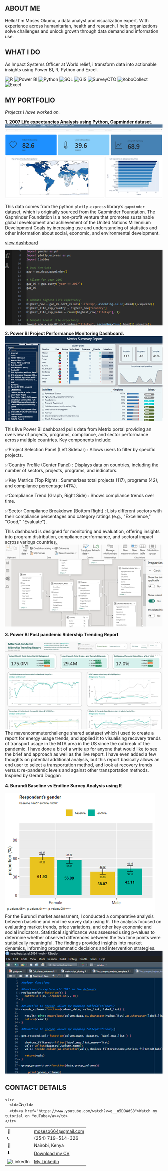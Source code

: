 <!--Section 1: Introduce your self-->
## ABOUT ME

Hello! I'm Moses Okumu, a data analyst and visualization expert. With experience across humanitarian, health and research. I help organizations solve challenges and unlock growth through data demand and information use.


<!--Mention your top/relevant skills here - core and soft skills-->
## WHAT I DO

As Impact Systems Officer at World relief, i transform data into actionable insights using Power BI, R, Python and Excel.

  ![R](https://img.shields.io/badge/R-276DC3?style=flat-square&logo=r&logoColor=white)
  ![Power BI](https://img.shields.io/badge/Power%20BI-F2C811?style=flat-square&logo=powerbi&logoColor=black)
  ![Python](https://img.shields.io/badge/Python-3776AB?style=flat-square&logo=python&logoColor=white)
  ![SQL](https://img.shields.io/badge/SQL-CC2927?style=flat-square&logo=microsoft-sql-server&logoColor=white)
  ![GIS](https://img.shields.io/badge/GIS-006747?style=flat-square&logo=esri&logoColor=white)
  ![SurveyCTO](https://img.shields.io/badge/SurveyCTO-005BBB?style=flat-square)
  ![KoboCollect](https://img.shields.io/badge/KoboCollect-005BBB?style=flat-square&logo=kobotoolbox&logoColor=white)
  ![Excel](https://img.shields.io/badge/Excel-217346?style=flat-square&logo=microsoft-excel&logoColor=white)


<!--Section 2: List 3-4 key projects-->
## MY PORTFOLIO

*Projects I have worked on.*

**1. 2007 Life expectancies Analysis using Python, Gapminder dataset.**
![image](gapminder.png)

This data comes from the python `plotly.express` library’s `gapminder` dataset, which is originally sourced from the Gapminder Foundation.
The Gapminder Foundation is a non-profit venture that promotes sustainable global development and achievement of the United Nations Millennium Development Goals by increasing use and understanding of statistics and other information about social, economic, and environmental development.

[view dashboard](https://mose742.github.io/my_first_repo_2025/gapminder_copy.html)

![image](code.png)

**2. Power BI Project Performance Monitoring Dashboard.**
![image](metrix.png)

This live Power BI dashboard pulls data from Metrix portal providing an overview of projects, programs, compliance, and sector performance across multiple countries. Key components include:

  ✅Project Selection Panel (Left Sidebar) : Allows users to filter by specific projects.

  ✅Country Profile (Center Panel) : Displays data on countries, including the number of sectors, projects, programs, and indicators.

  ✅Key Metrics (Top Right) : Summarizes total projects (117), programs (42), and compliance percentage (41%).

   ✅Compliance Trend (Graph, Right Side) : Shows compliance trends over time.

   ✅Sector Compliance Breakdown (Bottom Right) : Lists different sectors with their compliance percentages and category ratings (e.g., "Excellence," "Good," "Evaluate").

This dashboard is designed for monitoring and evaluation, offering insights into program distribution, compliance performance, and sectoral impact across various countries. 
![image](model.png)

**3. Power BI Post pandemic Ridership Trending Report**

![image](linkdn2025.png)
The mavencommuterchallenge shared adataset which i used to create a report for energy usage trends, and applied it to visualising recovery trends of transport usage in the MTA area in the US since the outbreak of the pandemic.
I have done a bit of a write up for anyone that would like to see the brief and approach as well as the live report. 
I have even added a few thoughts on potential additional analysis, but this report basically allows an end user to select a transportation method, and look at recovery trends versus: re-pandemic levels and against other transportation methods.
Inspired by Gerard Duggan

**4. Burundi Baseline vs Endline Survey Analysis using R**

![image](R.png)
For the Burundi market assessment, I conducted a comparative analysis between baseline and endline survey data using R. The analysis focused on evaluating market trends, price variations, and other key economic and social indicators. Statistical significance was assessed using p-values to determine whether observed differences between the two time points were statistically meaningful. The findings provided insights into market dynamics, informing programmatic decisions and intervention strategies.
![image](r_script.png)

## CONTACT DETAILS

<table>
  <tbody>
    <tr>
      <td>📧</td>
      <td><a href="mailto:anietieetuk@gmail.com">moseso664@gmail.com</a></td>
    </tr>
    <tr>
      <td>📞</td>
      <td>(254) 719-514-326</td>
    </tr>
    <tr>
      <td>📍</td>
      <td>Nairobi, Kenya</td>
    </tr>
    <tr>
      <td>⬇️</td>
      <td><a href="https://github.com/Mose742/portfolio/blob/main/documents/updated_cv.pdf">Download my CV</a></td>
    </tr>
   <tr>
    <td><img src="https://upload.wikimedia.org/wikipedia/commons/c/ca/LinkedIn_logo_initials.png" alt="LinkedIn" width="15.5" height="15.5"></td>
    <td><a href="https://www.linkedin.com/in/mosesokumu/">My LinkedIn</a></td>
</tr>

    <tr>
      <td>📺</td>
      <td><a href="https://www.youtube.com/watch?v=q__u5DOWdS8">Watch my tutorial on YouTube</a></td>
    </tr>
  </tbody>
</table>

   





